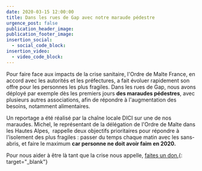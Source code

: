 ```yaml
---
date: 2020-03-15 12:00:00
title: Dans les rues de Gap avec notre maraude pédestre
urgence_post: false
publication_header_image:
publication_footer_image:
insertion_social:
  - social_code_block:
insertion_video:
  - video_code_block:
---
```


Pour faire face aux impacts de la crise sanitaire, l'Ordre de Malte France, en accord avec les autorit&eacute;s et les pr&eacute;fectures, a fait &eacute;voluer rapidement son offre pour les personnes les plus fragiles. Dans les rues de Gap, nous avons d&eacute;ploy&eacute; par exemple d&egrave;s les premiers jours **des maraudes p&eacute;destres**, avec plusieurs autres associations, afin de r&eacute;pondre &agrave; l'augmentation des besoins, notamment alimentaires.

Un reportage a &eacute;t&eacute; r&eacute;alis&eacute; par la cha&icirc;ne locale DICI sur une de nos maraudes. Michel, le repr&eacute;sentant de la d&eacute;l&eacute;gation de l'Ordre de Malte dans les Hautes Alpes,&nbsp; rappelle deux objectifs prioritaires pour r&eacute;pondre &agrave; l'isolement des plus fragiles : passer du temps chaque matin avec les sans-abris, et faire le maximum **car personne ne doit avoir faim en 2020.&nbsp;**

Pour nous aider &agrave; &ecirc;tre l&agrave; tant que la crise nous appelle, [faites un don.](https://covid19.ordredemaltefrance.org/){: target="_blank"}